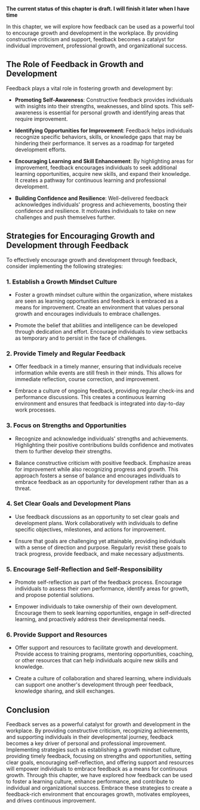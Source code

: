 **The current status of this chapter is draft. I will finish it later when I have time**

In this chapter, we will explore how feedback can be used as a powerful tool to encourage growth and development in the workplace. By providing constructive criticism and support, feedback becomes a catalyst for individual improvement, professional growth, and organizational success.

The Role of Feedback in Growth and Development
----------------------------------------------

Feedback plays a vital role in fostering growth and development by:

* **Promoting Self-Awareness**: Constructive feedback provides individuals with insights into their strengths, weaknesses, and blind spots. This self-awareness is essential for personal growth and identifying areas that require improvement.

* **Identifying Opportunities for Improvement**: Feedback helps individuals recognize specific behaviors, skills, or knowledge gaps that may be hindering their performance. It serves as a roadmap for targeted development efforts.

* **Encouraging Learning and Skill Enhancement**: By highlighting areas for improvement, feedback encourages individuals to seek additional learning opportunities, acquire new skills, and expand their knowledge. It creates a pathway for continuous learning and professional development.

* **Building Confidence and Resilience**: Well-delivered feedback acknowledges individuals' progress and achievements, boosting their confidence and resilience. It motivates individuals to take on new challenges and push themselves further.

Strategies for Encouraging Growth and Development through Feedback
------------------------------------------------------------------

To effectively encourage growth and development through feedback, consider implementing the following strategies:

### 1. **Establish a Growth Mindset Culture**

* Foster a growth mindset culture within the organization, where mistakes are seen as learning opportunities and feedback is embraced as a means for improvement. Create an environment that values personal growth and encourages individuals to embrace challenges.

* Promote the belief that abilities and intelligence can be developed through dedication and effort. Encourage individuals to view setbacks as temporary and to persist in the face of challenges.

### 2. **Provide Timely and Regular Feedback**

* Offer feedback in a timely manner, ensuring that individuals receive information while events are still fresh in their minds. This allows for immediate reflection, course correction, and improvement.

* Embrace a culture of ongoing feedback, providing regular check-ins and performance discussions. This creates a continuous learning environment and ensures that feedback is integrated into day-to-day work processes.

### 3. **Focus on Strengths and Opportunities**

* Recognize and acknowledge individuals' strengths and achievements. Highlighting their positive contributions builds confidence and motivates them to further develop their strengths.

* Balance constructive criticism with positive feedback. Emphasize areas for improvement while also recognizing progress and growth. This approach fosters a sense of balance and encourages individuals to embrace feedback as an opportunity for development rather than as a threat.

### 4. **Set Clear Goals and Development Plans**

* Use feedback discussions as an opportunity to set clear goals and development plans. Work collaboratively with individuals to define specific objectives, milestones, and actions for improvement.

* Ensure that goals are challenging yet attainable, providing individuals with a sense of direction and purpose. Regularly revisit these goals to track progress, provide feedback, and make necessary adjustments.

### 5. **Encourage Self-Reflection and Self-Responsibility**

* Promote self-reflection as part of the feedback process. Encourage individuals to assess their own performance, identify areas for growth, and propose potential solutions.

* Empower individuals to take ownership of their own development. Encourage them to seek learning opportunities, engage in self-directed learning, and proactively address their developmental needs.

### 6. **Provide Support and Resources**

* Offer support and resources to facilitate growth and development. Provide access to training programs, mentoring opportunities, coaching, or other resources that can help individuals acquire new skills and knowledge.

* Create a culture of collaboration and shared learning, where individuals can support one another's development through peer feedback, knowledge sharing, and skill exchanges.

Conclusion
----------

Feedback serves as a powerful catalyst for growth and development in the workplace. By providing constructive criticism, recognizing achievements, and supporting individuals in their developmental journey, feedback becomes a key driver of personal and professional improvement. Implementing strategies such as establishing a growth mindset culture, providing timely feedback, focusing on strengths and opportunities, setting clear goals, encouraging self-reflection, and offering support and resources will empower individuals to embrace feedback as a means for continuous growth. Through this chapter, we have explored how feedback can be used to foster a learning culture, enhance performance, and contribute to individual and organizational success. Embrace these strategies to create a feedback-rich environment that encourages growth, motivates employees, and drives continuous improvement.
